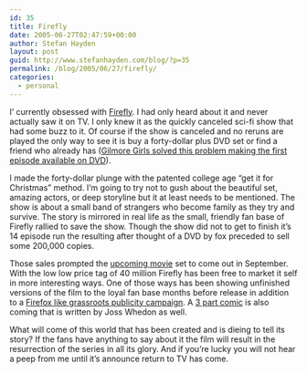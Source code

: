 ```yaml
---
id: 35
title: Firefly
date: 2005-06-27T02:47:59+00:00
author: Stefan Hayden
layout: post
guid: http://www.stefanhayden.com/blog/?p=35
permalink: /blog/2005/06/27/firefly/
categories:
  - personal
---
```

I’ currently obsessed with <a href="http://en.wikipedia.org/wiki/Firefly_(television_series)">Firefly</a>. I had only heard about it and never actually saw it on TV. I only knew it as the quickly canceled sci-fi show that had some buzz to it. Of course if the show is canceled and no reruns are played the only way to see it is buy a forty-dollar plus DVD set or find a friend who already has (<a href="http://www.amazon.com/exec/obidos/tg/detail/-/B000255LOI/qid=1119854441/sr=8-9/ref=pd_bbs_9/104-9789382-5462336?v=glance&s=dvd&n=507846">Gilmore Girls solved this problem making the first episode available on DVD</a>).

I made the forty-dollar plunge with the patented college age “get it for Christmas” method. I’m going to try not to gush about the beautiful set, amazing actors, or deep storyline but it at least needs to be mentioned. The show is about a small band of strangers who become family as they try and survive. The story is mirrored in real life as the small, friendly fan base of Firefly rallied to save the show. Though the show did not to get to finish it’s 14 episode run the resulting after thought of a DVD by fox preceded to sell some 200,000 copies.

Those sales prompted the <a href="http://www.serenitymovie.com/">upcoming movie</a> set to come out in September. With the low low price tag of 40 million Firefly has been free to market it self in more interesting ways. One of those ways has been showing unfinished versions of the film to the loyal fan base months before release in addition to a <a href="http://www.serenitymovie.com/">Firefox like grassroots publicity campaign</a>. A <a href="http://www.comicbookresources.com/news/newsitem.cgi?id=5196">3 part comic</a> is also coming that is written by Joss Whedon as well. 

What will come of this world that has been created and is dieing to tell its story? If the fans have anything to say about it the film will result in the resurrection of the series in all its glory. And if you’re lucky you will not hear a peep from me until it’s announce return to TV has come. 